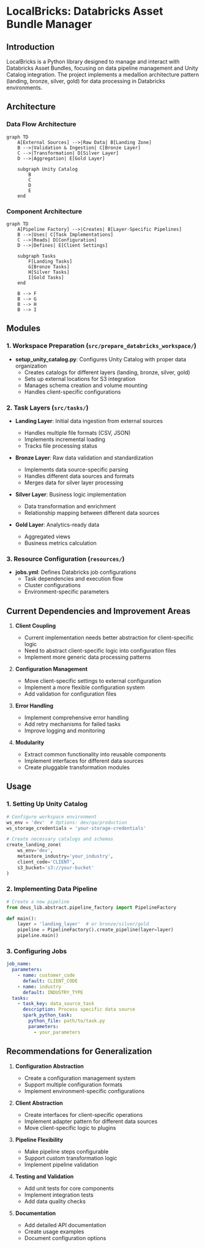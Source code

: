 # LocalBricks: Databricks Asset Bundle Manager

## Introduction

LocalBricks is a Python library designed to manage and interact with Databricks Asset Bundles, focusing on data pipeline management and Unity Catalog integration. The project implements a medallion architecture pattern (landing, bronze, silver, gold) for data processing in Databricks environments.

## Architecture

### Data Flow Architecture

```mermaid
graph TD
    A[External Sources] -->|Raw Data| B[Landing Zone]
    B -->|Validation & Ingestion| C[Bronze Layer]
    C -->|Transformation| D[Silver Layer]
    D -->|Aggregation| E[Gold Layer]
    
    subgraph Unity Catalog
        B
        C
        D
        E
    end
```

### Component Architecture

```mermaid
graph TD
    A[Pipeline Factory] -->|Creates| B[Layer-Specific Pipelines]
    B -->|Uses| C[Task Implementations]
    C -->|Reads| D[Configuration]
    D -->|Defines| E[Client Settings]
    
    subgraph Tasks
        F[Landing Tasks]
        G[Bronze Tasks]
        H[Silver Tasks]
        I[Gold Tasks]
    end
    
    B --> F
    B --> G
    B --> H
    B --> I
```

## Modules

### 1. Workspace Preparation (`src/prepare_databricks_workspace/`)
- **setup_unity_catalog.py**: Configures Unity Catalog with proper data organization
  - Creates catalogs for different layers (landing, bronze, silver, gold)
  - Sets up external locations for S3 integration
  - Manages schema creation and volume mounting
  - Handles client-specific configurations

### 2. Task Layers (`src/tasks/`)
- **Landing Layer**: Initial data ingestion from external sources
  - Handles multiple file formats (CSV, JSON)
  - Implements incremental loading
  - Tracks file processing status

- **Bronze Layer**: Raw data validation and standardization
  - Implements data source-specific parsing
  - Handles different data sources and formats
  - Merges data for silver layer processing

- **Silver Layer**: Business logic implementation
  - Data transformation and enrichment
  - Relationship mapping between different data sources

- **Gold Layer**: Analytics-ready data
  - Aggregated views
  - Business metrics calculation

### 3. Resource Configuration (`resources/`)
- **jobs.yml**: Defines Databricks job configurations
  - Task dependencies and execution flow
  - Cluster configurations
  - Environment-specific parameters

## Current Dependencies and Improvement Areas

1. **Client Coupling**
   - Current implementation needs better abstraction for client-specific logic
   - Need to abstract client-specific logic into configuration files
   - Implement more generic data processing patterns

2. **Configuration Management**
   - Move client-specific settings to external configuration
   - Implement a more flexible configuration system
   - Add validation for configuration files

3. **Error Handling**
   - Implement comprehensive error handling
   - Add retry mechanisms for failed tasks
   - Improve logging and monitoring

4. **Modularity**
   - Extract common functionality into reusable components
   - Implement interfaces for different data sources
   - Create pluggable transformation modules

## Usage

### 1. Setting Up Unity Catalog

```python
# Configure workspace environment
ws_env = 'dev'  # Options: dev/qa/production
ws_storage_credentials = 'your-storage-credentials'

# Create necessary catalogs and schemas
create_landing_zone(
    ws_env='dev',
    metastore_industry='your_industry',
    client_code='CLIENT',
    s3_bucket='s3://your-bucket'
)
```

### 2. Implementing Data Pipeline

```python
# Create a new pipeline
from deus_lib.abstract.pipeline_factory import PipelineFactory

def main():
    layer = 'landing_layer'  # or bronze/silver/gold
    pipeline = PipelineFactory().create_pipeline(layer=layer)
    pipeline.main()
```

### 3. Configuring Jobs

```yaml
job_name:
  parameters:
    - name: customer_code
      default: CLIENT_CODE
    - name: industry
      default: INDUSTRY_TYPE
  tasks:
    - task_key: data_source_task
      description: Process specific data source
      spark_python_task:
        python_file: path/to/task.py
        parameters:
          - your_parameters
```

## Recommendations for Generalization

1. **Configuration Abstraction**
   - Create a configuration management system
   - Support multiple configuration formats
   - Implement environment-specific configurations

2. **Client Abstraction**
   - Create interfaces for client-specific operations
   - Implement adapter pattern for different data sources
   - Move client-specific logic to plugins

3. **Pipeline Flexibility**
   - Make pipeline steps configurable
   - Support custom transformation logic
   - Implement pipeline validation

4. **Testing and Validation**
   - Add unit tests for core components
   - Implement integration tests
   - Add data quality checks

5. **Documentation**
   - Add detailed API documentation
   - Create usage examples
   - Document configuration options 
